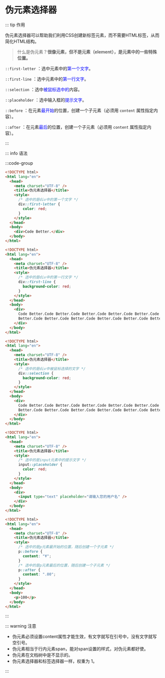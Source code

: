 # 伪元素选择器

::: tip 作用

伪元素选择器可以帮助我们利用CSS创建新标签元素，而不需要HTML标签，从而简化HTML结构。

> 什么是伪元素？**很像元素，但不是元素（element），是元素中的一些特殊位置。**

`::first-letter` ：选中元素中的<font color=blue>第一个文字</font>。

`::first-line` ：选中元素中的<font color=blue>第一行文字</font>。

`::selection` ：选中<font color=blue>被鼠标选中的</font>内容。

`::placeholder` ：选中输入框的<font color=blue>提示文字</font>。

`::before` ：在元素<font color=blue>最开始</font>的位置，创建一个子元素（必须用 `content` 属性指定内容）。

`::after` ：在元素<font color=blue>最后</font>的位置，创建一个子元素（必须用 `content` 属性指定内容）。

:::

::: info 语法

:::code-group

```html [::first-letter]
<!DOCTYPE html>
<html lang="en">
  <head>
    <meta charset="UTF-8" />
    <title>伪元素选择器</title>
    <style>
      /* 选中的是div中的第一个文字 */
      div::first-letter {
        color: red;
      }
    </style>
  </head>
  <body>
    <div>Code Better.</div>
  </body>
</html>
```

```html [::first-line]
<!DOCTYPE html>
<html lang="en">
  <head>
    <meta charset="UTF-8" />
    <title>伪元素选择器</title>
    <style>
      /* 选中的是div中的第一行文字 */
      div::first-line {
        background-color: red;
      }
    </style>
  </head>
  <body>
    <div>
      Code Better.Code Better.Code Better.Code Better.Code Better.Code
      Better.Code Better.Code Better.Code Better.Code Better.Code Better.
    </div>
  </body>
</html>
```

```html [::selection]
<!DOCTYPE html>
<html lang="en">
  <head>
    <meta charset="UTF-8" />
    <title>伪元素选择器</title>
    <style>
      /* 选中的是div中被鼠标选择的文字 */
      div::selection {
        background-color: red;
      }
    </style>
  </head>
  <body>
    <div>
      Code Better.Code Better.Code Better.Code Better.Code Better.Code
      Better.Code Better.Code Better.Code Better.Code Better.Code Better.
    </div>
  </body>
</html>
```

```html [::placeholder]
<!DOCTYPE html>
<html lang="en">
  <head>
    <meta charset="UTF-8" />
    <title>伪元素选择器</title>
    <style>
      /* 选中的是input元素中的提示文字 */
      input::placeholder {
        color: red;
      }
    </style>
  </head>
  <body>
    <div>
      <input type="text" placeholder="请输入您的用户名" />
    </div>
  </body>
</html>
```

```html [::before和::after]
<!DOCTYPE html>
<html lang="en">
  <head>
    <meta charset="UTF-8" />
    <title>伪元素选择器</title>
    <style>
      /* 选中的是p元素最开始的位置，随后创建一个子元素 */
      p::before {
        content: "¥";
      }
      /* 选中的是p元素最后的位置，随后创建一个子元素 */
      p::after {
        content: ".00";
      }
    </style>
  </head>
  <body>
    <p>100</p>
  </body>
</html>
```



:::

::: warning 注意

- 伪元素必须设置content属性才能生效，有文字就写在引号中，没有文字就写空引号。
- 伪元素相当于行内元素span，能对span设置的样式，对伪元素都好使。
- 伪元素在文档树中是不显示的。
- 伪元素选择器和标签选择器一样，权重为 1。

:::


